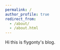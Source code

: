 ```yaml
---
permalink: /
author_profile: true
redirect_from: 
  - /about/
  - /about.html
---
```


Hi this is flygonty's blog.
